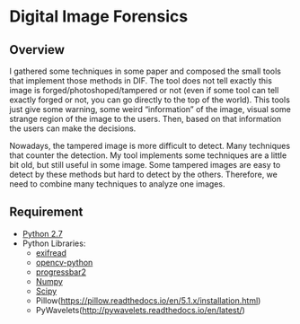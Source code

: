 # Digital Image Forensics

## Overview
I gathered some techniques in some paper and composed the small tools that implement those methods in DIF. The tool does not tell exactly this image is forged/photoshoped/tampered or not (even if some tool can tell exactly forged or not, you can go directly to the top of the world).   This tools just give some warning, some weird “information” of the image, visual some strange region of the image to the users. Then, based on that information the users can make the decisions.

Nowadays, the tampered image is more difficult to detect. Many techniques that counter the detection. My tool implements some techniques are a little bit old, but still useful in some image. Some tampered images are easy to detect by these methods but hard to detect by the others. Therefore, we need to combine many techniques to analyze one images.

## Requirement
* [Python 2.7](https://www.python.org/)
* Python Libraries:
  * [exifread](https://pypi.org/project/ExifRead/)
   * [opencv-python](https://pypi.org/project/opencv-python/)
   * [progressbar2](https://pypi.org/project/progressbar2/)
   * [Numpy](http://www.numpy.org/)
   * [Scipy](https://www.scipy.org/install.html)
   * Pillow(https://pillow.readthedocs.io/en/5.1.x/installation.html)
   * PyWavelets(http://pywavelets.readthedocs.io/en/latest/)
